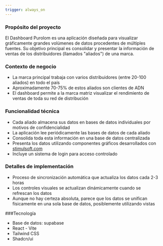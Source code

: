 ```yaml
---
trigger: always_on
---
```


### Propósito del proyecto

El Dashboard Purolom es una aplicación diseñada para visualizar gráficamente grandes volúmenes de datos procedentes de múltiples fuentes. Su objetivo principal es consolidar y presentar la información de ventas de los distribuidores (llamados "aliados") de una marca.

### Contexto de negocio

- La marca principal trabaja con varios distribuidores (entre 20-100 aliados) en todo el país
- Aproximadamente 70-75% de estos aliados son clientes de ADN
- El dashboard permite a la marca matriz visualizar el rendimiento de ventas de toda su red de distribución

### Funcionalidad técnica

- Cada aliado almacena sus datos en bases de datos individuales por motivos de confidencialidad
- La aplicación lee periódicamente las bases de datos de cada aliado
- Consolida toda esta información en una base de datos centralizada
- Presenta los datos utilizando componentes gráficos desarrollados con [stimulsoft.com](http://stimulsoft.com/)
- Incluye un sistema de login para acceso controlado

### Detalles de implementación

- Proceso de sincronización automática que actualiza los datos cada 2-3 horas
- Los controles visuales se actualizan dinámicamente cuando se refrescan los datos
- Aunque no hay certeza absoluta, parece que los datos se unifican físicamente en una sola base de datos, posiblemente utilizando vistas

###Tecnología

- Base de datos: supabase
- React - Vite
- Tailwind CSS
- Shadcn/ui